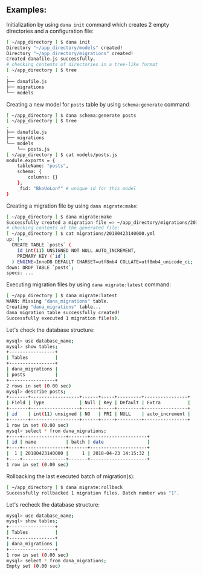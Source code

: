 ## Examples:

Initialization by using `dana init` command which creates 2 empty directories and a configuration file:

```bash
[ ~/app_directory ] $ dana init
Directory "~/app_directory/models" created!
Directory "~/app_directory/migrations" created!
Created danafile.js successfully.
# checking contents of directories in a tree-like format
[ ~/app_directory ] $ tree
.
├── danafile.js
├── migrations
└── models
```

Creating a new model for `posts` table by using `schema:generate` command:

```bash
[ ~/app_directory ] $ dana schema:generate posts
[ ~/app_directory ] $ tree
.
├── danafile.js
├── migrations
└── models
    └── posts.js
[ ~/app_directory ] $ cat models/posts.js
module.exports = {
    tableName: "posts",
    schema: {
        columns: {}
    },
    _fid: "BkoUoLonf" # unique id for this model
}
```

Creating a migration file by using `dana migrate:make`:
```bash
[ ~/app_directory ] $ dana migrate:make
Successfully created a migration file => ~/app_directory/migrations/20180423140000.yml
# checking contents of the generated file:
[ ~/app_directory ] $ cat migrations/20180423140000.yml
up: |-
  CREATE TABLE `posts` (
    id int(11) UNSIGNED NOT NULL AUTO_INCREMENT,
    PRIMARY KEY (`id`)
  ) ENGINE=InnoDB DEFAULT CHARSET=utf8mb4 COLLATE=utf8mb4_unicode_ci;
down: DROP TABLE `posts`;
specs: ...
```
Executing migration files by using `dana migrate:latest` command:

```bash
[ ~/app_directory ] $ dana migrate:latest
WARN: Missing "dana_migrations" table.
Creating "dana_migrations" table...
dana migration table successfully created!
Successfully executed 1 migration file(s).
```

Let's check the database structure:

```bash
mysql> use database_name;
mysql> show tables;
+-----------------+
| Tables          |
+-----------------+
| dana_migrations |
| posts           |
+-----------------+
2 rows in set (0.00 sec)
mysql> describe posts;
+-------+------------------+------+-----+---------+----------------+
| Field | Type             | Null | Key | Default | Extra          |
+-------+------------------+------+-----+---------+----------------+
| id    | int(11) unsigned | NO   | PRI | NULL    | auto_increment |
+-------+------------------+------+-----+---------+----------------+
1 row in set (0.00 sec)
mysql> select * from dana_migrations;
+----+----------------+-------+---------------------+
| id | name           | batch | date                |
+----+----------------+-------+---------------------+
|  1 | 20180423140000 |     1 | 2018-04-23 14:15:32 |
+----+----------------+-------+---------------------+
1 row in set (0.00 sec)
```

Rollbacking the last executed batch of migration(s):

```bash
[ ~/app_directory ] $ dana migrate:rollback
Successfully rollbacked 1 migration files. Batch number was "1".
```

Let's recheck the database structure:

```bash
mysql> use database_name;
mysql> show tables;
+-----------------+
| Tables          |
+-----------------+
| dana_migrations |
+-----------------+
1 row in set (0.00 sec)
mysql> select * from dana_migrations;
Empty set (0.00 sec)
```
